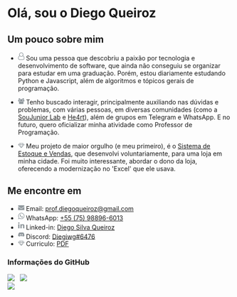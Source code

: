 # Olá, sou o Diego Queiroz

## Um pouco sobre mim

- <img src="assets/user-o.svg" width="14" /> Sou uma pessoa que descobriu a paixão por tecnologia e desenvolvimento de software, que ainda não conseguiu se organizar para estudar em uma graduação. Porém, estou diariamente estudando Python e Javascript, além de algoritmos e tópicos gerais de programação.

- <img src="assets/users.svg" width="14" /> Tenho buscado interagir, principalmente auxiliando nas dúvidas e problemas, com várias pessoas, em diversas comunidades (como a [SouJunior Lab](https://discord.gg/soujunior-community-759176734460346423) e [He4rt](https://discord.gg/he4rt)), além de grupos em Telegram e WhatsApp. E no futuro, quero oficializar minha atividade como Professor de Programação.

<a name="Discord" class="Only"></a>

- <img src="assets/diamond.svg" width="14" /> Meu projeto de maior orgulho (e meu primeiro), é o [Sistema de Estoque e Vendas](https://github.com/Diegiwg/ssiql), que desenvolvi voluntariamente, para uma loja em minha cidade. Foi muito interessante, abordar o dono da loja, oferecendo a modernização no 'Excel' que ele usava.

## Me encontre em

- <img src="assets/envelope.svg" width="14" /> Email: [prof.diegoqueiroz@gmail.com](mailto:prof.diegoqueiroz@gmail.com)
- <img src="assets/whatsapp.svg" width="14" /> WhatsApp: [+55 (75) 98896-6013](https://wa.me/5575988966013)
- <img src="assets/linkedin.svg" width="14" /> Linked-in: [Diego Silva Queiroz](https://www.linkedin.com/in/diego-silva-queiroz)
- <img src="assets/discord.svg" width="14" /> Discord: [Diegiwg#6476](#Discord)
- <img src="assets/diamond.svg" width="14" /> Curriculo: [PDF](https://diegiwg.github.io/Diegiwg/public/Curriculo%20Diego%20Queiroz%20-%20v3.pdf)

### Informações do GitHub

<img src="https://github-readme-stats.vercel.app/api?username=Diegiwg&theme=transparent&count_private=false&show_icons=true&locale=pt-BR&title_color=8F979C&text_color=8F979C&icon_color=8F979C&hide_border=true&count_private=true" width="380" /><span>&nbsp;&nbsp;&nbsp;</span><img src="https://github-readme-streak-stats.herokuapp.com?user=Diegiwg&theme=transparent&locale=pt_BR&date_format=j%2Fn%5B%2FY%5D&card_width=467&hide_border=true&stroke=8F979C&ring=8F979C&fire=8F979C&currStreakNum=8F979C&sideNums=8F979C&currStreakLabel=8F979C&sideLabels=8F979C&dates=8F979C" width="380" />
<br>
<a href="https://codeium.com/profile/diegiwg"><img src="https://codeium.com/profile/diegiwg/card.png" width="380" /></a>
